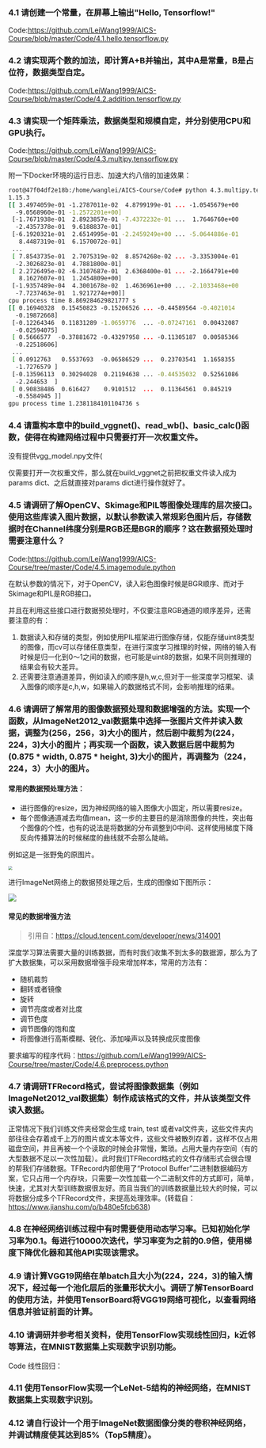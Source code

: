 ### 4.1 请创建一个常量，在屏幕上输出"Hello, Tensorflow!"

Code:https://github.com/LeiWang1999/AICS-Course/blob/master/Code/4.1.hello.tensorflow.py

### 4.2 请实现两个数的加法，即计算A+B并输出，其中A是常量，B是占位符，数据类型自定。

Code:https://github.com/LeiWang1999/AICS-Course/blob/master/Code/4.2.addition.tensorflow.py

### 4.3 请实现一个矩阵乘法，数据类型和规模自定，并分别使用CPU和GPU执行。

Code:https://github.com/LeiWang1999/AICS-Course/blob/master/Code/4.3.multipy.tensorflow.py

附一下Docker环境的运行日志、加速大约八倍的加速效果：

```zsh
root@47f04df2e18b:/home/wanglei/AICS-Course/Code# python 4.3.multipy.tensorflow.py
1.15.3
[[ 3.4974059e-01 -1.2787011e-02  4.8799199e-01 ... -1.0545679e+00
  -9.0568960e-01 -1.2572201e+00]
 [-1.7671938e-01  2.8923857e-01 -7.4372232e-01 ...  1.7646760e+00
  -2.4357378e-01  9.6188837e-01]
 [-6.1920321e-01  2.6514995e-01 -2.2459249e+00 ... -5.0644886e-01
   8.4487319e-01  6.1570072e-01]
 ...
 [ 7.8543735e-01  2.7075319e-02  8.8574268e-02 ... -3.3353004e-01
  -2.3026823e-01  4.7881800e-01]
 [ 2.2726495e-02 -6.3107687e-01  2.6368400e-01 ... -2.1664791e+00
   8.1627607e-01  1.2454809e+00]
 [-1.9357489e-04  4.3001678e-02  1.4636961e+00 ... -2.1033468e+00
  -7.7237463e-01  1.9217274e+00]]
cpu process time 8.869284629821777 s
[[ 0.16940328  0.15450823 -0.15206526 ... -0.44589564 -0.4021014
  -0.19872668]
 [-0.12264346  0.11831289 -1.0659776  ... -0.07247161  0.00432087
  -0.02594075]
 [ 0.5666577  -0.37881672 -0.43297958 ... -0.11305187  0.00585366
  -0.22518606]
 ...
 [ 0.0912763   0.5537693  -0.06586529 ...  0.23703541  1.1658355
  -1.7276579 ]
 [-0.13596113  0.30294028  0.21194638 ... -0.44535032  0.52561086
  -2.244653  ]
 [ 0.90838486  0.616427    0.9101512  ...  0.11364561  0.845219
  -0.5584945 ]]
gpu process time 1.2381184101104736 s
```

### 4.4 请重构本章中的build_vggnet()、read_wb()、basic_calc()函数，使得在构建网络过程中只需要打开一次权重文件。

没有提供vgg_model.npy文件(

仅需要打开一次权重文件，那么就在build_vggnet之前把权重文件读入成为params dict、之后就直接对params dict进行操作就好了。

### 4.5 请调研了解OpenCV、Skimage和PIL等图像处理库的层次接口。使用这些库读入图片数据，以默认参数读入常规彩色图片后，存储数据时在Channel纬度分别是RGB还是BGR的顺序？这在数据预处理时需要注意什么？

Code:https://github.com/LeiWang1999/AICS-Course/tree/master/Code/4.5.imagemodule.python

在默认参数的情况下，对于OpenCV，读入彩色图像时候是BGR顺序、而对于Skimage和PIL是RGB接口。

并且在利用这些接口进行数据预处理时，不仅要注意RGB通道的顺序差异，还需要注意的有：

1. 数据读入和存储的类型，例如使用PIL框架进行图像存储，仅能存储uint8类型的图像，而cv可以存储任意类型，在进行深度学习推理的时候，网络的输入有时候是归一化到0～1之间的数据，也可能是uint8的数据，如果不同则推理的结果会有较大差异。
2. 还需要注意通道差异，例如读入的顺序是h,w,c,但对于一些深度学习框架、读入图像的顺序是c,h,w，如果输入的数据格式不同，会影响推理的结果。

### 4.6 请调研了解常用的图像数据预处理和数据增强的方法。实现一个函数，从ImageNet2012_val数据集中选择一张图片文件并读入数据，调整为(256，256，3)大小的图片，然后剧中裁剪为(224，224，3)大小的图片；再实现一个函数，读入数据后居中裁剪为(0.875 \* width, 0.875 \* height, 3)大小的图片，再调整为（224，224，3）大小的图片。

#### 常用的数据预处理方法：

- 进行图像的resize，因为神经网络的输入图像大小固定，所以需要resize。
- 每个图像通道减去均值mean，这一步的主要目的是消除图像的共性，突出每个图像的个性，也有的说法是将数据的分布调整到0中间、这样使用梯度下降反向传播算法的时候梯度的曲线就不会那么陡峭。

例如这是一张野兔的原图片。

<img src="http://leiblog.wang/static/image/2021/1/hare.jpg" style="zoom:50%;" />

进行ImageNet网络上的数据预处理之后，生成的图像如下图所示：

![](http://leiblog.wang/static/image/2021/1/331_hare.jpg)

#### 常见的数据增强方法

> 引用自：https://cloud.tencent.com/developer/news/314001

深度学习算法需要大量的训练数据，而有时我们收集不到太多的数据源，那么为了扩大数据集，可以采用数据增强手段来增加样本，常用的方法有：

- 随机裁剪
- 翻转或者镜像
- 旋转
- 调节亮度或者对比度
- 调节色度
- 调节图像的饱和度
- 将图像进行高斯模糊、锐化、添加噪声以及转换成灰度图像

要求编写的程序代码：https://github.com/LeiWang1999/AICS-Course/tree/master/Code/4.6.preprocess.python

### 4.7 请调研TFRecord格式，尝试将图像数据集（例如ImageNet2012_val数据集）制作成该格式的文件，并从该类型文件读入数据。

正常情况下我们训练文件夹经常会生成 train, test 或者val文件夹，这些文件夹内部往往会存着成千上万的图片或文本等文件，这些文件被散列存着，这样不仅占用磁盘空间，并且再被一个个读取的时候会非常慢，繁琐。占用大量内存空间（有的大型数据不足以一次性加载）。此时我们TFRecord格式的文件存储形式会很合理的帮我们存储数据。TFRecord内部使用了“Protocol Buffer”二进制数据编码方案，它只占用一个内存块，只需要一次性加载一个二进制文件的方式即可，简单，快速，尤其对大型训练数据很友好。而且当我们的训练数据量比较大的时候，可以将数据分成多个TFRecord文件，来提高处理效率。(转载自：https://www.jianshu.com/p/b480e5fcb638)

### 4.8 在神经网络训练过程中有时需要使用动态学习率。已知初始化学习率为0.1。每进行10000次迭代，学习率变为之前的0.9倍，使用梯度下降优化器和其他API实现该需求。

### 4.9 请计算VGG19网络在单batch且大小为(224，224，3)的输入情况下，经过每一个池化层后的张量形状大小。调研了解TensorBoard的使用方法，并使用TensorBoard将VGG19网络可视化，以查看网络信息并验证前面的计算。

### 4.10 请调研并参考相关资料，使用TensorFlow实现线性回归，k近邻等算法，在MNIST数据集上实现数字识别功能。

Code 线性回归：

### 4.11 使用TensorFlow实现一个LeNet-5结构的神经网络，在MNIST数据集上实现数字识别。

### 4.12 请自行设计一个用于ImageNet数据图像分类的卷积神经网络，并调试精度使其达到85%（Top5精度）。
